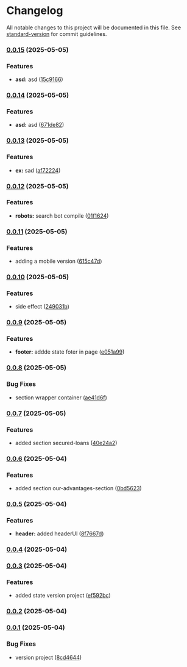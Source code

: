 # Changelog

All notable changes to this project will be documented in this file. See [standard-version](https://github.com/conventional-changelog/standard-version) for commit guidelines.

### [0.0.15](https://github.com/DKMFzF/frontend-portfolio/compare/v0.0.14...v0.0.15) (2025-05-05)


### Features

* **asd:** asd ([15c9166](https://github.com/DKMFzF/frontend-portfolio/commit/15c9166e6930d301b6b1f33f2076a487c94a60fc))

### [0.0.14](https://github.com/DKMFzF/frontend-portfolio/compare/v0.0.13...v0.0.14) (2025-05-05)


### Features

* **asd:** asd ([671de82](https://github.com/DKMFzF/frontend-portfolio/commit/671de8218caf1edc2000adc25e0b87e80430a1ef))

### [0.0.13](https://github.com/DKMFzF/frontend-portfolio/compare/v0.0.12...v0.0.13) (2025-05-05)


### Features

* **ex:** sad ([af72224](https://github.com/DKMFzF/frontend-portfolio/commit/af722242c6998853ab680f432d145b5470f8d4e8))

### [0.0.12](https://github.com/DKMFzF/frontend-portfolio/compare/v0.0.11...v0.0.12) (2025-05-05)


### Features

* **robots:** search bot compile ([01f1624](https://github.com/DKMFzF/frontend-portfolio/commit/01f162464a722603b854fbfa43b055851b33f491))

### [0.0.11](https://github.com/DKMFzF/frontend-portfolio/compare/v0.0.10...v0.0.11) (2025-05-05)


### Features

* adding a mobile version ([615c47d](https://github.com/DKMFzF/frontend-portfolio/commit/615c47d1d9b7076d0e483e92940a7b6288d7b29b))

### [0.0.10](https://github.com/DKMFzF/frontend-portfolio/compare/v0.0.9...v0.0.10) (2025-05-05)


### Features

* side effect ([249031b](https://github.com/DKMFzF/frontend-portfolio/commit/249031bf34395720bde5975a8e05040530e757dc))

### [0.0.9](https://github.com/DKMFzF/frontend-portfolio/compare/v0.0.8...v0.0.9) (2025-05-05)


### Features

* **footer:** addde state foter in page ([e051a99](https://github.com/DKMFzF/frontend-portfolio/commit/e051a99b40ce80200446f07fbe32e0fdd1ae6902))

### [0.0.8](https://github.com/DKMFzF/frontend-portfolio/compare/v0.0.7...v0.0.8) (2025-05-05)


### Bug Fixes

* section wrapper container ([ae41d6f](https://github.com/DKMFzF/frontend-portfolio/commit/ae41d6ff5f73169f5bbe916cc2b85385ef54cc22))

### [0.0.7](https://github.com/DKMFzF/frontend-portfolio/compare/v0.0.6...v0.0.7) (2025-05-05)


### Features

* added section secured-loans ([40e24a2](https://github.com/DKMFzF/frontend-portfolio/commit/40e24a2abac63da8397793a4a06a941b5a55e0e3))

### [0.0.6](https://github.com/DKMFzF/frontend-portfolio/compare/v0.0.5...v0.0.6) (2025-05-04)


### Features

* added section our-advantages-section ([0bd5623](https://github.com/DKMFzF/frontend-portfolio/commit/0bd5623872008d1152a2445a01d112085176141a))

### [0.0.5](https://github.com/DKMFzF/frontend-portfolio/compare/v0.0.4...v0.0.5) (2025-05-04)


### Features

* **header:** added headerUI ([8f7667d](https://github.com/DKMFzF/frontend-portfolio/commit/8f7667d79b3e6918f35644c24a86ea1d9766753b))

### [0.0.4](https://github.com/DKMFzF/frontend-portfolio/compare/v0.0.3...v0.0.4) (2025-05-04)

### [0.0.3](https://github.com/DKMFzF/frontend-portfolio/compare/v0.0.2...v0.0.3) (2025-05-04)


### Features

* added state version project ([ef592bc](https://github.com/DKMFzF/frontend-portfolio/commit/ef592bca588a788289d67b3ee1c8a025b3b2931b))

### [0.0.2](https://github.com/DKMFzF/frontend-portfolio/compare/v0.0.1...v0.0.2) (2025-05-04)

### [0.0.1](https://github.com/DKMFzF/frontend-portfolio/compare/v1.72.0...v0.0.1) (2025-05-04)


### Bug Fixes

* version project ([8cd4644](https://github.com/DKMFzF/frontend-portfolio/commit/8cd464414dc3c1ae56b00782de289cb6ab44592b))
